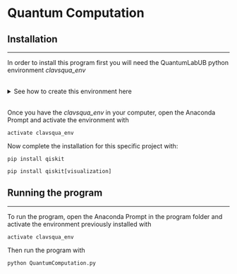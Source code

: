 # Quantum Computation


## Installation 
---------------------

In order to install this program first you will need the QuantumLabUB python environment _clavsqua_env_ 
<br/>
<br/>

<details>
<summary>See how to create this environment here</summary>
<br>
The code is developed in python3 using the kivy.  

We have installed it recently with the following sequence.


1. First install the latest version of Anaconda and add it to path.


2. Open the Anaconda Prompt


3. Write the following commands:

```
conda create -n clavsqua_env python=3.6.3

activate clavsqua_env

pip install numpy==1.14.0

pip install matplotlib==2.1.2

pip install Kivy==1.10.0

pip install Kivy-Garden==0.1.4

pip install kivy.deps.glew==0.1.9

pip install kivy.deps.gstreamer==0.1.12

pip install kivy.deps.sdl2==0.1.17

garden install matplotlib

pip install numba

pip install scipy
```
---------------------
</details>
<br/>

Once you have the _clavsqua_env_ in your computer, open the Anaconda Prompt and activate the environment with

```
activate clavsqua_env
```


Now complete the installation for this specific project with:

```
pip install qiskit

pip install qiskit[visualization]
```

## Running the program
---------------------
To run the program, open the Anaconda Prompt in the program folder and activate the environment previously installed with
```
activate clavsqua_env
```
Then run the program with

```
python QuantumComputation.py
```
